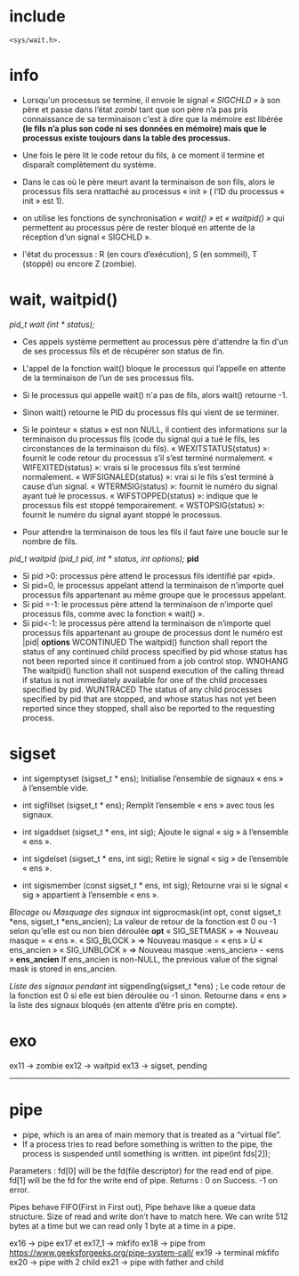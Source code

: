 # include
    <sys/wait.h>.

# info
- Lorsqu'un processus se termine, il envoie le signal *« SIGCHLD »* à son père et passe dans l’état *zombi* tant que son père n’a pas pris connaissance de sa terminaison c'est à dire que la mémoire est libérée **(le fils n’a plus son code ni ses données en mémoire) mais que le processus existe toujours dans la table des processus.**

- Une fois le père lit le code retour du fils, à ce moment il termine et disparaît complètement du système.

- Dans le cas où le père meurt avant la terminaison de son fils, alors le processus fils sera nrattaché au processus « init » ( l’ID du processus « init » est 1).

- on utilise les fonctions de synchronisation *« wait() »* et *« waitpid() »* qui permettent au processus père de rester bloqué en attente de la réception
d’un signal « SIGCHLD ».

- l'état du processus : R (en cours d’exécution), S (en sommeil), T (stoppé)
ou encore Z (zombie).

# wait, waitpid()
*pid_t wait (int * status);*

- Ces appels système permettent au processus père d'attendre la fin d'un de ses processus fils et de récupérer son status de fin.

- L'appel de la fonction wait() bloque le processus qui l’appelle en attente de la terminaison de l’un de ses processus fils.

- Si le processus qui appelle wait() n'a pas de fils, alors wait() retourne -1.

- Sinon wait() retourne le PID du processus fils qui vient de se terminer.

- Si le pointeur « status » est non NULL, il contient des informations sur la terminaison du processus fils (code du signal qui a tué le fils, les circonstances de la terminaison du fils).
    « WEXITSTATUS(status) »: fournit le code retour du processus s’il s’est terminé normalement.
    « WIFEXITED(status) »: vrais si le processus fils s’est terminé normalement.
    « WIFSIGNALED(status) »: vrai si le fils s’est terminé à cause d’un signal.
    « WTERMSIG(status) »: fournit le numéro du signal ayant tué le processus.
    « WIFSTOPPED(status) »: indique que le processus fils est stoppé temporairement.
    « WSTOPSIG(status) »: fournit le numéro du signal ayant stoppé le processus.

- Pour attendre la terminaison de tous les fils il faut faire une boucle sur le
nombre de fils.

*pid_t waitpid (pid_t pid, int * status, int options);*
**pid**
- Si pid >0: processus père attend le processus fils identifié par «pid».
- Si pid=0, le processus appelant attend la terminaison de n’importe quel processus fils appartenant au même groupe que le processus appelant.
- Si pid =-1: le processus père attend la terminaison de n’importe quel processus fils, comme avec la fonction « wait() ».
- Si pid<-1: le processus père attend la terminaison de n’importe quel processus fils appartenant au groupe de processus dont le numéro est |pid|
**options**
WCONTINUED
    The waitpid() function shall report the status of any continued child process specified by pid whose status has not been reported since it continued from a job control stop. 
WNOHANG
    The waitpid() function shall not suspend execution of the calling thread if status is not immediately available for one of the child processes specified by pid. 
WUNTRACED
    The status of any child processes specified by pid that are stopped, and whose status has not yet been reported since they stopped, shall also be reported to the requesting process.

# sigset
- int sigemptyset (sigset_t * ens); Initialise l’ensemble de signaux « ens » à l’ensemble vide.

- int sigfillset (sigset_t * ens); Remplit l’ensemble « ens » avec tous les signaux.

- int sigaddset (sigset_t * ens, int sig); Ajoute le signal « sig » à l’ensemble « ens ».

- int sigdelset (sigset_t * ens, int sig); Retire le signal « sig » de l’ensemble « ens ».

- int sigismember (const sigset_t * ens, int sig); Retourne vrai si le signal « sig » appartient à l’ensemble « ens ».

*Blocage ou Masquage des signaux*
int sigprocmask(int opt, const sigset_t *ens, sigset_t *ens_ancien);
    La valeur de retour de la fonction est 0 ou -1 selon qu'elle est ou non bien déroulée
**opt**
« SIG_SETMASK » => Nouveau masque = « ens ».
« SIG_BLOCK » => Nouveau masque = « ens » U « ens_ancien »
« SIG_UNBLOCK » => Nouveau masque :«ens_ancien» - «ens »
**ens_ancien**
If ens_ancien is non-NULL, the previous value of the signal mask is stored in ens_ancien. 

*Liste des signaux pendant*
int sigpending(sigset_t *ens) ;
Le code retour de la fonction est 0 si elle est bien déroulée ou -1 sinon.
Retourne dans « ens » la liste des signaux bloqués (en attente d’être pris en compte).

# exo
ex11 -> zombie
ex12 -> waitpid
ex13 -> sigset, pending

-----------------------------------------------------------------------

# pipe
* pipe, which is an area of main memory that is treated as a “virtual file”.
* If a process tries to read before something is written to the pipe, the process is suspended until something is written.
int pipe(int fds[2]);

Parameters :
fd[0] will be the fd(file descriptor) for the 
read end of pipe.
fd[1] will be the fd for the write end of pipe.
Returns : 0 on Success.
-1 on error.

Pipes behave FIFO(First in First out), Pipe behave like a queue data structure. Size of read and write don’t have to match here. We can write 512 bytes at a time but we can read only 1 byte at a time in a pipe.

ex16 -> pipe
ex17 et ex17_1 -> mkfifo
ex18 -> pipe from https://www.geeksforgeeks.org/pipe-system-call/
ex19 -> terminal mkfifo
ex20 -> pipe with 2 child
ex21 -> pipe with father and child